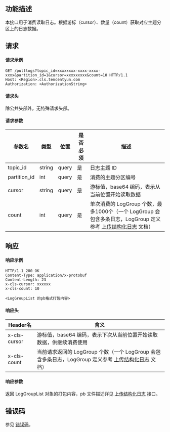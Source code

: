 ## 功能描述

本接口用于消费读取日志。根据游标（cursor）、数量（count）获取对应主题分区上的日志数据。

## 请求

#### 请求示例

```shell
GET /pulllogs?topic_id=xxxxxxxx-xxxx-xxxx-xxxx&partition_id=1&cursor=xxxxxxxxx&count=10 HTTP/1.1
Host: <Region>.cls.tencentyun.com
Authorization: <AuthorizationString>
```

#### 请求头

除公共头部外，无特殊请求头部。

#### 请求参数

| 参数名       | 类型   | 位置  | 是否必须 | 描述                                           |
| ------------ | ------ | ----- | -------- | ---------------------------------------------- |
| topic_id     | string | query | 是       | 日志主题 ID                                    |
| partition_id | int    | query | 是       | 消费的主题分区编号                             |
| cursor       | string | query | 是       | 游标值，base64 编码，表示从当前位置开始读取数据 |
| count        | int    | query | 是       | 单次消费的 LogGroup 个数，最多1000个（一个 LogGroup 会包含多条日志，LogGroup 定义参考 [上传结构化日志](https://cloud.tencent.com/document/product/614/16873) 文档）           |



## 响应

#### 响应示例

```shell
HTTP/1.1 200 OK
Content-Type: application/x-protobuf
Content-Length: 23
x-cls-cursor: xxxxxx
x-cls-count: 10

<LogGroupList 的pb格式打包内容>
```

#### 响应头

| Header名     | 含义                                                         |
| ------------ | ------------------------------------------------------------ |
| x-cls-cursor | 游标值，base64 编码，表示下次从当前位置开始读取数据，供继续消费使用                  |
| x-cls-count  | 当前请求返回的 LogGroup 个数（一个 LogGroup 会包含多条日志，LogGroup 定义参考 [上传结构化日志](https://cloud.tencent.com/document/product/614/16873) 文档） |

#### 响应参数

返回 LogGroupList 对象的打包内容，pb 文件描述详见 [上传结构化日志](https://cloud.tencent.com/document/product/614/16873) 接口。

## 错误码

参见 [错误码](https://cloud.tencent.com/document/product/614/12402)。
